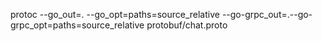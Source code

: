 protoc --go_out=. --go_opt=paths=source_relative --go-grpc_out=.--go-grpc_opt=paths=source_relative protobuf/chat.proto